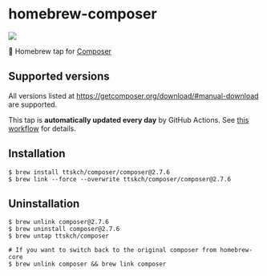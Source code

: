 # homebrew-composer

[![](https://github.com/ttskch/homebrew-composer/actions/workflows/cron.yaml/badge.svg?branch=main)](https://github.com/ttskch/homebrew-composer/actions/workflows/cron.yaml?query=branch:main)

🍺 Homebrew tap for [Composer](https://getcomposer.org/)

## Supported versions

All versions listed at <https://getcomposer.org/download/#manual-download> are supported.

This tap is **automatically updated every day** by GitHub Actions. See [this workflow](.github/workflows/cron.yaml) for details.

## Installation

```shell
$ brew install ttskch/composer/composer@2.7.6
$ brew link --force --overwrite ttskch/composer/composer@2.7.6
```

## Uninstallation

```shell
$ brew unlink composer@2.7.6
$ brew uninstall composer@2.7.6
$ brew untap ttskch/composer

# If you want to switch back to the original composer from homebrew-core
$ brew unlink composer && brew link composer
```
